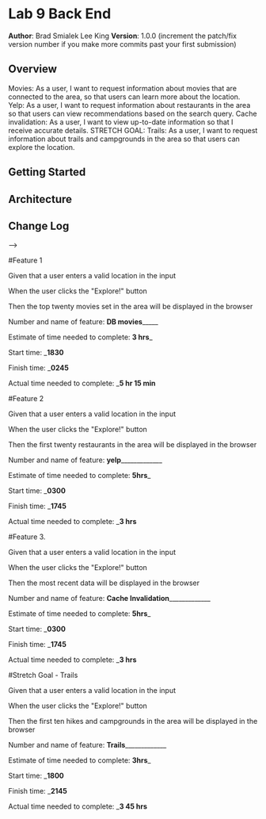 # Lab 9 Back End

**Author**: Brad Smialek Lee King 
**Version**: 1.0.0 (increment the patch/fix version number if you make more commits past your first submission)

## Overview
Movies: As a user, I want to request information about movies that are connected to the area, so that users can learn more about the location.
Yelp: As a user, I want to request information about restaurants in the area so that users can view recommendations based on the search query.
Cache invalidation: As a user, I want to view up-to-date information so that I receive accurate details.
STRETCH GOAL: Trails: As a user, I want to request information about trails and campgrounds in the area so that users can explore the location.

## Getting Started
<!-- What are the steps that a user must take in order to build this app on their own machine and get it running? -->

## Architecture
<!-- Provide a detailed description of the application design. What technologies (languages, libraries, etc) you're using, and any other relevant design information. -->

## Change Log
<!-- Use this area to document the iterative changes made to your application as each feature is successfully implemented. Use time stamps. Here's an examples:

01-01-2001 4:59pm - Application now has a fully-functional express server, with a GET route for the location resource.

## Credits and Collaborations
<!-- Give credit (and a link) to other people or resources that helped you build this application. -->
-->

#Feature 1

Given that a user enters a valid location in the input

When the user clicks the "Explore!" button

Then the top twenty movies set in the area will be displayed in the browser


Number and name of feature: ____DB movies_________

Estimate of time needed to complete: __3 hrs___

Start time: ___1830__

Finish time: ___0245__

Actual time needed to complete: ___5 hr 15 min__


#Feature 2

Given that a user enters a valid location in the input

When the user clicks the "Explore!" button

Then the first twenty restaurants in the area will be displayed in the browser

Number and name of feature: ____yelp_________________

Estimate of time needed to complete: __5hrs___

Start time: ___0300__

Finish time: ___1745__

Actual time needed to complete: ___3 hrs__


#Feature 3. 

Given that a user enters a valid location in the input

When the user clicks the "Explore!" button

Then the most recent data will be displayed in the browser


Number and name of feature: ____Cache Invalidation_________________

Estimate of time needed to complete: __5hrs___

Start time: ___0300__

Finish time: ___1745__

Actual time needed to complete: ___3 hrs__


#Stretch Goal - Trails

Given that a user enters a valid location in the input

When the user clicks the "Explore!" button

Then the first ten hikes and campgrounds in the area will be displayed in the browser

Number and name of feature: ____Trails_________________

Estimate of time needed to complete: __3hrs___

Start time: ___1800__

Finish time: ___2145__

Actual time needed to complete: ___3 45 hrs__